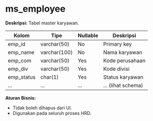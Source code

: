 # ms_employee

**Deskripsi:**
Tabel master karyawan.

| Kolom      | Tipe         | Nullable | Deskripsi         |
|------------|--------------|----------|-------------------|
| emp_id     | varchar(50)  | No       | Primary key       |
| emp_name   | varchar(100) | No       | Nama karyawan     |
| emp_com    | varchar(50)  | Yes      | Kode perusahaan   |
| emp_div    | varchar(50)  | Yes      | Kode divisi       |
| emp_status | char(1)      | Yes      | Status karyawan   |
| ...        | ...          | ...      | ... (lihat schema)|

**Aturan Bisnis:**
- Tidak boleh dihapus dari UI.
- Digunakan pada seluruh proses HRD.
